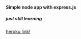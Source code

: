 #### Simple node app with express.js
##### just still learning

[heroku link!](https://miklas-weather-app.herokuapp.com/)
